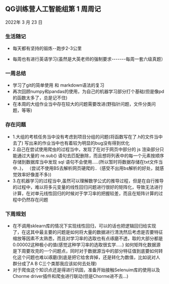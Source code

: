 ## QG训练营人工智能组第  1  周周记

2022年 3   月   23 日

### 生活随记

- 每天都有坚持的锻炼--跑步2-3公里

- 每周也有进行英语学习(虽然是大英老师的强制要求-------每周一套六级真题）

### 一周总结

- 学习了git的简单使用 和 markdown语法的复习
- 再次回顾numpy和pandas的使用，为自己的机器学习部分打个基础(但是像pd的函数太多了，总是记不住)
- 在本周的大组作业当中存在较大的问题需要改进(野指针问题，文件分类问题，等等)

### 存在问题

- 1.大组的考核任务当中没有考虑到项目分组的问题(将函数写在了.h的文件当中去了) 写出来的作业当中也有着较为明显的bug没有得到优化
- 2.自己在尝试使用爬虫的过程当中，发现了在对于网页中部分的 js 渲染部分只能通过大量的 re.sub() 语句去匹配删除，而且想将列表中的每一个元素按顺序存储到数据库当中发现 sql 语句不会使用.....(所以暂时将数据存储在txt文件当中..)，  （尝试不使用BS去解析网页硬爬的..（感受不出用bs解析的好处，就感觉效率好像差不多))
- 3.在机器学习的过程当中,虽然可以理解数学公式的推导过程，但是在自行推导的过程中，难以将多元变量的线性回归问题进行很好的矩阵化，导致无法进行计算，在对单元线性回归的时候对于学习率的把握较差，而且在矩阵计算的过程中仍然存在问题

### 下周规划

- 在不调用sklearn库的情况下实现线性回归，可以的话也把逻辑回归给实现了，在这其中最主要的问题是如何将大量的数据进行清洗然后考虑是否要特征缩放等因素不太熟悉，而且对学习率的选取也有点琢磨不透，取的大部分都是0.00002这种极小的值(感觉这种学习率的选取很玄学.....)   如何矩阵化数据源是下周要攻克的一个问题点，同时对于数据源当中的部分特征值到底要如何转化这个问题也难以琢磨(到底是把它给舍弃掉，还是转化为数值，比如说对人群分成了A B C三个类那我应该如何去处理)
- 对于爬虫这个知识点还是得进行巩固，准备开始接触Selenuim库的使用以及Chorme driver插件和爬虫进行联动(但是Chorme进不去...)

